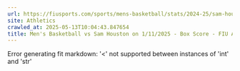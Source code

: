 ```yaml
---
url: https://fiusports.com/sports/mens-basketball/stats/2024-25/sam-houston/boxscore/12664
site: Athletics
crawled_at: 2025-05-13T10:04:43.847654
title: Men's Basketball vs Sam Houston on 1/11/2025 - Box Score - FIU Athletics
---
```


Error generating fit markdown: '<' not supported between instances of 'int' and 'str'